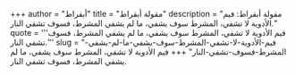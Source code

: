 +++
author = "أبقراط"
title = "مقولة أبقراط"
description = "مقولة أبقراط: فيم الأدوية لا تشفي، المشرط سوف يشفي، ما لم يشفي المشرط، فسوف تشفي النار."
quote = '''فيم الأدوية لا تشفي، المشرط سوف يشفي، ما لم يشفي المشرط، فسوف تشفي النار.'''
slug = "فيم-الأدوية-لا-تشفي-المشرط-سوف-يشفي-ما-لم-يشفي-المشرط-فسوف-تشفي-النار"
+++
فيم الأدوية لا تشفي، المشرط سوف يشفي، ما لم يشفي المشرط، فسوف تشفي النار.
